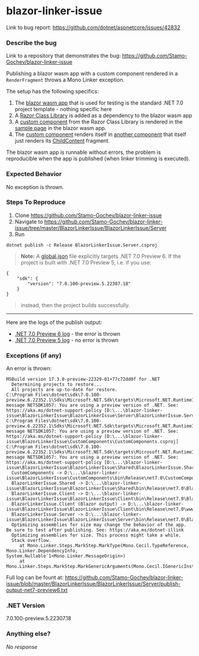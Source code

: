 # blazor-linker-issue

Link to bug report:
https://github.com/dotnet/aspnetcore/issues/42832

### Describe the bug

Link to a repository that demonstrates the bug:
https://github.com/Stamo-Gochev/blazor-linker-issue

Publishing a blazor wasm app with a custom component rendered in a `RenderFragment` throws a Mono Linker exception.

The setup has the following specifics:
1. The [blazor wasm app](https://github.com/Stamo-Gochev/blazor-linker-issue/tree/master/BlazorLinkerIssue/BlazorLinkerIssue) that is used for testing is the standard .NET 7.0 project template - nothing specific here
2. A [Razor Class Library](https://github.com/Stamo-Gochev/blazor-linker-issue/tree/master/BlazorLinkerIssue/CustomComponents) is added as a dependency to the blazor wasm app
3. A [custom component](https://github.com/Stamo-Gochev/blazor-linker-issue/blob/master/BlazorLinkerIssue/CustomComponents/Components/Node.razor) from the Razor Class Library is rendered in the [sample page](https://github.com/Stamo-Gochev/blazor-linker-issue/blob/master/BlazorLinkerIssue/BlazorLinkerIssue/Client/Pages/Index.razor#L9) in the blazor wasm app.
4. The [custom component](https://github.com/Stamo-Gochev/blazor-linker-issue/blob/master/BlazorLinkerIssue/CustomComponents/Components/Node.razor) renders itself in [another component](https://github.com/Stamo-Gochev/blazor-linker-issue/blob/master/BlazorLinkerIssue/CustomComponents/Components/NodeFragment.razor#L3-L5) that itself just renders its [ChildContent](https://github.com/Stamo-Gochev/blazor-linker-issue/blob/master/BlazorLinkerIssue/CustomComponents/Components/NodeFragment.razor#L3-L5) fragment.

The blazor wasm app is runnable without errors, the problem is reproducible when the app is published (when linker trimming is executed).


### Expected Behavior

No exception is thrown.

### Steps To Reproduce

1. Clone https://github.com/Stamo-Gochev/blazor-linker-issue
2. Navigate to https://github.com/Stamo-Gochev/blazor-linker-issue/tree/master/BlazorLinkerIssue/BlazorLinkerIssue/Server
3. Run
```
dotnet publish -c Release BlazorLinkerIssue.Server.csproj
```

> **Note:** A [global.json](https://github.com/Stamo-Gochev/blazor-linker-issue/blob/master/BlazorLinkerIssue/BlazorLinkerIssue/Server/global.json#L3) file explicitly targets .NET 7.0 Preview 6. If the project is built with .NET 7.0 Preview 5, i.e. if you use:
```
{
    "sdk": {
        "version": "7.0.100-preview.5.22307.18"
    }
}

```
> instead, then the project builds successfully.

---

Here are the logs of the publish output:
- [.NET 7.0 Preview 6 log](https://github.com/Stamo-Gochev/blazor-linker-issue/blob/master/BlazorLinkerIssue/BlazorLinkerIssue/Server/publish-output-net7-preview6.txt) - the error is thrown
- [.NET 7.0 Preview 5 log](https://github.com/Stamo-Gochev/blazor-linker-issue/blob/master/BlazorLinkerIssue/BlazorLinkerIssue/Server/publish-output-net7-preview5.txt) - no error is thrown

### Exceptions (if any)

An error is thrown:
```
MSBuild version 17.3.0-preview-22329-01+77c72dd0f for .NET
  Determining projects to restore...
  All projects are up-to-date for restore.
C:\Program Files\dotnet\sdk\7.0.100-preview.6.22352.1\Sdks\Microsoft.NET.Sdk\targets\Microsoft.NET.RuntimeIdentifierInference.targets(219,5): message NETSDK1057: You are using a preview version of .NET. See: https://aka.ms/dotnet-support-policy [D:\...\blazor-linker-issue\BlazorLinkerIssue\BlazorLinkerIssue\Server\BlazorLinkerIssue.Server.csproj]
C:\Program Files\dotnet\sdk\7.0.100-preview.6.22352.1\Sdks\Microsoft.NET.Sdk\targets\Microsoft.NET.RuntimeIdentifierInference.targets(219,5): message NETSDK1057: You are using a preview version of .NET. See: https://aka.ms/dotnet-support-policy [D:\...\blazor-linker-issue\BlazorLinkerIssue\CustomComponents\CustomComponents.csproj]
C:\Program Files\dotnet\sdk\7.0.100-preview.6.22352.1\Sdks\Microsoft.NET.Sdk\targets\Microsoft.NET.RuntimeIdentifierInference.targets(219,5): message NETSDK1057: You are using a preview version of .NET. See: https://aka.ms/dotnet-support-policy [D:\...\blazor-linker-issue\BlazorLinkerIssue\BlazorLinkerIssue\Shared\BlazorLinkerIssue.Shared.csproj]
  CustomComponents -> D:\...\blazor-linker-issue\BlazorLinkerIssue\CustomComponents\bin\Release\net7.0\CustomComponents.dll
  BlazorLinkerIssue.Shared -> D:\...\blazor-linker-issue\BlazorLinkerIssue\BlazorLinkerIssue\Shared\bin\Release\net7.0\BlazorLinkerIssue.Shared.dll
  BlazorLinkerIssue.Client -> D:\...\blazor-linker-issue\BlazorLinkerIssue\BlazorLinkerIssue\Client\bin\Release\net7.0\BlazorLinkerIssue.Client.dll
  BlazorLinkerIssue.Client (Blazor output) -> D:\...\blazor-linker-issue\BlazorLinkerIssue\BlazorLinkerIssue\Client\bin\Release\net7.0\wwwroot
  BlazorLinkerIssue.Server -> D:\...\blazor-linker-issue\BlazorLinkerIssue\BlazorLinkerIssue\Server\bin\Release\net7.0\BlazorLinkerIssue.Server.dll
  Optimizing assemblies for size may change the behavior of the app. Be sure to test after publishing. See: https://aka.ms/dotnet-illink
  Optimizing assemblies for size. This process might take a while.
  Stack overflow.
     at Mono.Linker.Steps.MarkStep.MarkType(Mono.Cecil.TypeReference, Mono.Linker.DependencyInfo, System.Nullable`1<Mono.Linker.MessageOrigin>)
     at Mono.Linker.Steps.MarkStep.MarkGenericArguments(Mono.Cecil.IGenericInstance)
```

Full log can be fount at:
https://github.com/Stamo-Gochev/blazor-linker-issue/blob/master/BlazorLinkerIssue/BlazorLinkerIssue/Server/publish-output-net7-preview6.txt

### .NET Version

7.0.100-preview.5.22307.18

### Anything else?

_No response_
